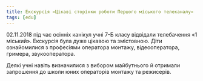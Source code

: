 ```yaml
---
title: Екскурсія «Цікаві сторінки роботи Першого міського телеканалу»
tags: [edu]
---
```


02.11.2018 під час осінніх канікул учні 7-Б класу відвідали телебачення «1 міський». Екскурсія була дуже цікавою та змістовною. Діти ознайомилися з професіями оператора монтажу, відеооператора, гримера, звукооператора.

Деякі учні навіть визначилися з вибором майбутнього й отримали запрошення до школи юних операторів монтажу та режисерів.

<slideshow id="72157697400067070"></slideshow>
